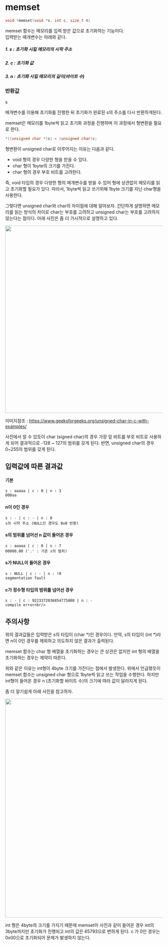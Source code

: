 # memset
```c
void *memset(void *s, int c, size_t n)
```

memset 함수는 메모리를 입력 받은 값으로 초기화하는 기능이다.<br/>
입력받는 매개변수는 아래와 같다.<br/>

##### 1. s : 초기화 시킬 메모리의 시작 주소
##### 2. c : 초기화 값
##### 3. n : 초기화 시킬 메모리의 길이(바이트 수)

### 반환값
s<br/>

매개변수를 이용해 초기화를 진행한 뒤 초기화가 완료된 s의 주소를 다시 반환하게된다.<br/>

memset은 메모리를 1byte씩 읽고 초기화 과정을 진행하며 이 과정에서 형변환을 필요로 한다.
```c
*((unsigned char *)s) = (unsigned char)c;
```
형변환이 unsigned char로 이루어지는 이유는 다음과 같다.

- void 형의 경우 다양한 형을 받을 수 있다.
- char 형이 1byte의 크기를 가진다.
- char 형의 경우 부호 비트를 고려한다.

즉, void 타입의 경우 다양한 형의 매개변수를 받을 수 있어 형에 상관없이 메모리를 읽고 초기화할 필요가 있다. 따라서, 1byte씩 읽고 쓰기위해 1byte 크기를 지닌 char형을 사용한다.

그렇다면 unsigned char와 char의 차이점에 대해 알아보자. 간단하게 설명하면 메모리를 읽는 방식의 차이로 char는 부호를 고려하고 unsigned char는 부호를 고려하지 않는다는 점이다. 아래 사진은 좀 더 가시적으로 설명하고 있다.<br/>
<p align="center">
  <img src = "https://user-images.githubusercontent.com/48250370/103212492-3e834880-494e-11eb-8f03-836c4b3e3489.png" width="600">
</p>

이미지참조 : https://www.geeksforgeeks.org/unsigned-char-in-c-with-examples/<br/>

사진에서 알 수 있듯이 char (signed char)의 경우 가장 앞 비트를 부호 비트로 사용하게 되어 결과적으로 -128 ~ 127의 범위를 갖게 된다. 반면, unsigned char의 경우 0~255의 범위를 갖게 된다.

## 입력값에 따른 결과값
#### 기본
```
s : aaaaa | c : 0 | n : 3
000aa
```
#### n이 0인 경우
```
s : - | c : - | n : 0
s의 시작 주소 (NULL인 경우도 0x0 반환)
```
#### s의 범위를 넘어선 n 값이 들어온 경우
```
s : aaaaa | c : 0 | n : 7
00000.00 ('.' : 기존 s의 범위)
```
#### s가 NULL이 들어온 경우
```
s : NULL | c : - | n : !0
segmentation fault
```
#### c가 정수형 타입의 범위를 넘어선 경우
```
s : - | c : 9223372036854775808 | n : -
compile error<br/>
```
## 주의사항
위의 결과값들은 입력받은 s의 타입이 (char &#42;)인 경우이다. 만약, s의 타입이 (int &#42;)라면 n이 0인 경우를 제외하고 의도하지 않은 결과가 출력된다.<br/>

memset 함수는 char 형 배열을 초기화하는 경우는 큰 상관은 없지만 int 형의 배열을 초기화하는 경우는 제약이 따른다.<br/>

위와 같은 이유는 int형이 4byte 크기를 가진다는 점에서 발생한다. 위에서 언급했듯이 memset 함수는 unsigned char 형으로 1byte씩 읽고 쓰는 작업을 수행한다. 하지만 int형이 들어온 경우 n (초기화할 바이트 수)의 크기에 따라 값이 달라지게 된다.<br/>

좀 더 알기쉽게 아래 사진을 참고하자.

<p align="center">
  <img src = "https://user-images.githubusercontent.com/48250370/103215363-7a221080-4956-11eb-9b18-1d55a0217956.png" width="700">
</p>

int 형은 4byte의 크기를 가지기 때문에 memset이 사진과 같이 들어온 경우 int의 3byte까지만 초기화가 진행되고 int의 값은 65793으로 변하게 된다. c 가 0인 경우는 0x00으로 초기화되어 문제가 발생하지 않는다.<br/>
